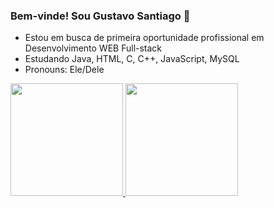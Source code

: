 ### Bem-vinde! Sou Gustavo Santiago 👋


- Estou em busca de primeira oportunidade profissional em Desenvolvimento WEB Full-stack
- Estudando Java, HTML, C, C++, JavaScript, MySQL
- Pronouns: Ele/Dele

<div>
  <a href="https://github.com/GustavoSantiago81">
  <img height="180em" src="https://github-readme-stats.vercel.app/api?username=GustavoSantiago81&show_icons=true&theme=dark&include_all_commits=true&count_private=true."/>
  <img height="180em" src="https://github-readme-stats.vercel.app/api/top-langs/?username=GustavoSantiago81&layout=compact&langs_count=16&theme=dark&include_all_commits=true&count_private=true."/>
</div>
